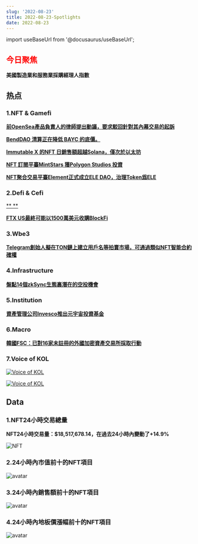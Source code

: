 ```yaml
---
slug: '2022-08-23'
title: 2022-08-23-Spotlights
date: 2022-08-23
---
```


import useBaseUrl from '@docusaurus/useBaseUrl';

## <font color='red'>今日聚焦</font>
**美國製造業和服務業採購經理人指數**


## 热点


### 1.NFT & Gamefi

[**前OpenSea產品負責人的律師提出動議，要求駁回針對其內幕交易的起訴**](https://www.theblock.co/post/164825/former-opensea-employee-accused-of-insider-trading-files-motion-to-dismiss-indictment)


[**BendDAO 清算正在降低 BAYC 的底價。**](https://twitter.com/blockworksres/status/1561735265995018240)


[**Immutable X 的NFT 日銷售額超越Solana，僅次於以太坊**](https://twitter.com/blockworksres/status/1560292557975801856)


[**NFT 訂閱平臺MintStars 獲Polygon Studios 投資**](https://twitter.com/MintStarsReal/status/1560687606417051649)


[**NFT聚合交易平臺Element正式成立ELE DAO，治理Token爲ELE**](https://twitter.com/Element_Market/status/1561682705397567490)


### 2.Defi & Cefi

[** **](https://www.trmlabs.com/post/how-defi-platforms-are-using-data-from-trm-labs-to-respond-to-tornado-cash-sanctions)


[**FTX US最終可能以1500萬美元收購BlockFi**](https://www.coindesk.com/business/2022/08/22/ftx-could-buy-blockfi-for-only-15m-or-a-lot-more-if-crypto-lender-hits-big-goals/)




### 3.Wbe3

[**Telegram創始人擬在TON鏈上建立用戶名等拍賣市場，可通過類似NFT智能合約確權**](https://t.me/durov/194)




### 4.Infrastructure

[**盤點14個zkSync生態裏潛在的空投機會**](https://twitter.com/TheDeFISaint/status/1560606601744039936)




### 5.Institution

[**資產管理公司Invesco推出元宇宙投資基金**](https://www.investmentweek.co.uk/news/4055057/invesco-launches-metaverse-fund)




### 6.Macro

[**韓國FSC：已對16家未註冊的外國加密資產交易所採取行動**](https://coingeek.com/south-korea-fsc-takes-action-against-16-unregistered-foreign-digital-asset-exchanges/)



### 7.Voice of KOL

[![Voice of KOL](https://www.notion.so/image/https%3A%2F%2Fs3-us-west-2.amazonaws.com%2Fsecure.notion-static.com%2Fece04c8a-89c1-4646-a1ce-1f9798694dbf%2FUntitled.png?table=block&id=92b80b09-e6e0-4fcb-a836-80949c040de2&spaceId=41114628-025a-49e8-b106-29a10cf50898&width=2000&userId=45751792-88bf-4e22-94dd-e59ac363f1e2&cache=v2)](https://twitter.com/MessariCrypto/status/1560265309507899392)

[![Voice of KOL](https://www.notion.so/image/https%3A%2F%2Fs3-us-west-2.amazonaws.com%2Fsecure.notion-static.com%2F59f53fc0-6ecd-4ee8-9807-dcf48ebc1993%2FUntitled.png?table=block&id=35c91ae5-e739-4fbe-ad5a-fc5e7d1f15f7&spaceId=41114628-025a-49e8-b106-29a10cf50898&width=2000&userId=45751792-88bf-4e22-94dd-e59ac363f1e2&cache=v2)](https://twitter.com/TheCryptoLark/status/1561890924250013696?s=20&t=6wKZk84i3f7KF8oO681I8Q)




## Data


### 1.NFT24小時交易總量

**NFT24小時交易量：$18,517,678.14，在過去24小時內變動了+14.9%**

![NFT](https://www.notion.so/image/https%3A%2F%2Fs3-us-west-2.amazonaws.com%2Fsecure.notion-static.com%2F68dc9f6f-71ef-48f5-8433-053ce80692c6%2FUntitled.png?table=block&id=431631f7-1b0d-4a64-a2ef-ac19d2e545e0&spaceId=41114628-025a-49e8-b106-29a10cf50898&width=2000&userId=45751792-88bf-4e22-94dd-e59ac363f1e2&cache=v2)



### 2.24小時內市值前十的NFT項目

![avatar](https://www.notion.so/image/https%3A%2F%2Fs3-us-west-2.amazonaws.com%2Fsecure.notion-static.com%2F07ddce28-b9a2-4964-a1c4-c3706d3f3fd7%2FUntitled.png?table=block&id=d807df67-df92-473a-b102-3716cc75208f&spaceId=41114628-025a-49e8-b106-29a10cf50898&width=2000&userId=45751792-88bf-4e22-94dd-e59ac363f1e2&cache=v2)



### 3.24小時內銷售額前十的NFT項目

![avatar](https://www.notion.so/image/https%3A%2F%2Fs3-us-west-2.amazonaws.com%2Fsecure.notion-static.com%2Fdd5078ae-cdf2-45e1-a182-9a51a3e570a6%2FUntitled.png?table=block&id=9627de03-cb3a-4323-93df-c33c0611e5b5&spaceId=41114628-025a-49e8-b106-29a10cf50898&width=2000&userId=45751792-88bf-4e22-94dd-e59ac363f1e2&cache=v2)



### 4.24小時內地板價漲幅前十的NFT項目

![avatar](https://www.notion.so/image/https%3A%2F%2Fs3-us-west-2.amazonaws.com%2Fsecure.notion-static.com%2F71d34672-d758-47e0-904b-a098a5ea72e9%2FUntitled.png?table=block&id=454b89cc-1534-4bff-8053-d3d356ff8f5e&spaceId=41114628-025a-49e8-b106-29a10cf50898&width=2000&userId=45751792-88bf-4e22-94dd-e59ac363f1e2&cache=v2)